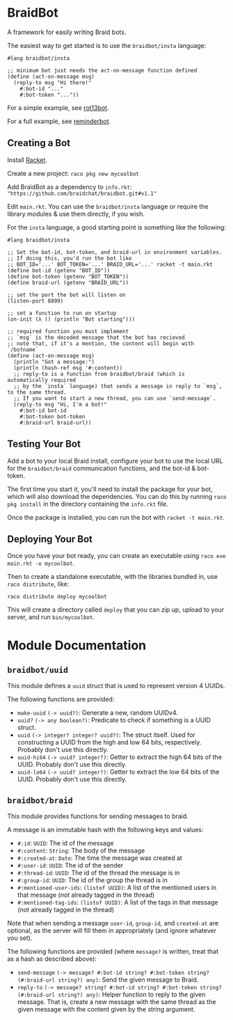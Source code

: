 BraidBot
========

A framework for easily writing Braid bots.

The easiest way to get started is to use the `braidbot/insta` language:

```racket
#lang braidbot/insta

;; minimum bot just needs the act-on-message function defined
(define (act-on-message msg)
  (reply-to msg "Hi there!"
    #:bot-id "..."
    #:bot-token "..."))
```

For a simple example, see [rot13bot](https://github.com/braidchat/rot13bot).

For a full example, see [reminderbot](https://github.com/braidchat/reminderbot).

## Creating a Bot

Install [Racket](https://download.racket-lang.org/).

Create a new project: `raco pkg new mycoolbot`

Add BraidBot as a dependency to `info.rkt`: `"https://github.com/braidchat/braidbot.git#v1.1"`

Edit `main.rkt`.
You can use the `braidbot/insta` language or require the library modules & use them directly, if you wish.

For the `insta` language, a good starting point is something like the following:

```racket
#lang braidbot/insta

;; Set the bot-id, bot-token, and braid-url in environment variables.
;; If doing this, you'd run the bot like
;; BOT_ID='...' BOT_TOKEN='...' BRAID_URL='...' racket -t main.rkt
(define bot-id (getenv "BOT_ID"))
(define bot-token (getenv "BOT_TOKEN"))
(define braid-url (getenv "BRAID_URL"))

;; set the port the bot will listen on
(listen-port 8899)

;; set a function to run on startup
(on-init (λ () (println "Bot starting")))

;; required function you must implement
;; `msg` is the decoded message that the bot has recieved
;; note that, if it's a mention, the content will begin with `/botname`
(define (act-on-message msg)
  (println "Got a message:")
  (println (hash-ref msg '#:content))
  ;; reply-to is a function from braidbot/braid (which is automatically required
  ;; by the `insta` language) that sends a message in reply to `msg`, to the same thread.
  ;; If you want to start a new thread, you can use `send-message`.
  (reply-to msg "Hi, I'm a bot!"
    #:bot-id bot-id
    #:bot-token bot-token
    #:braid-url braid-url))
```

## Testing Your Bot

Add a bot to your local Braid install, configure your bot to use the local URL for the `braidbot/braid` communication functions, and the bot-id & bot-token.

The first time you start it, you'll need to install the package for your bot, which will also download the dependencies.
You can do this by running `raco pkg install` in the directory containing the `info.rkt` file.

Once the package is installed, you can run the bot with `racket -t main.rkt`.

## Deploying Your Bot

Once you have your bot ready, you can create an executable using `raco exe main.rkt -o mycoolbot`.

Then to create a standalone executable, with the libraries bundled in, use `raco distribute`, like:

`raco distribute deploy mycoolbot`

This will create a directory called `deploy` that you can zip up, upload to your server, and run `bin/mycoolbot`.

# Module Documentation

## `braidbot/uuid`

This module defines a `uuid` struct that is used to represent version 4 UUIDs.

The following functions are provided:

  - `make-uuid` `(-> uuid?)`: Generate a new, random UUIDv4.
  - `uuid?` `(-> any boolean?)`: Predicate to check if something is a UUID struct.
  - `uuid` `(-> integer? integer? uuid?)`: The struct itself. Used for constructing a UUID from the high and low 64 bits, respectively. Probably don't use this directly.
  - `uuid-hi64` `(-> uuid? integer?)`: Getter to extract the high 64 bits of the UUID. Probably don't use this directly.
  - `uuid-lo64` `(-> uuid? integer?)`: Getter to extract the low 64 bits of the UUID. Probably don't use this directly.

## `braidbot/braid`

This module provides functions for sending messages to braid.

A message is an immutable hash with the following keys and values:

  - `#:id`: `UUID`: The id of the message
  - `#:content`: `String`: The body of the message
  - `#:created-at`: `Date`: The time the message was created at
  - `#:user-id`: `UUID`: The id of the sender
  - `#:thread-id`: `UUID`: The id of the thread the message is in
  - `#:group-id`: `UUID`: The id of the group the thread is in
  - `#:mentioned-user-ids`: `(listof UUID)`: A list of the mentioned users in that message (*not* already tagged in the thread)
  - `#:mentioned-tag-ids`: `(listof UUID)`: A list of the tags in that message (*not* already tagged in the thread)

Note that when sending a message `user-id`, `group-id`, and `created-at` are optional, as the server will fill them in appropriately (and ignore whatever you set).

The following functions are provided (where `message?` is written, treat that as a hash as described above):

  - `send-message` `(-> message? #:bot-id string? #:bot-token string? (#:braid-url string?) any)`: Send the given message to Braid.
  - `reply-to` `(-> message? string? #:bot-id string? #:bot-token string? (#:braid-url string?) any)`: Helper function to reply to the given message. That is, create a new message with the same thread as the given message with the content given by the string argument.

